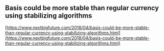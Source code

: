 ## Basis could be more stable than regular currency using stabilizing algorithms
  
  [https://www.nextbigfuture.com/2018/04/basis-could-be-more-stable-than-regular-currency-using-stabilizing-algorithms.html](https://www.nextbigfuture.com/2018/04/basis-could-be-more-stable-than-regular-currency-using-stabilizing-algorithms.html)